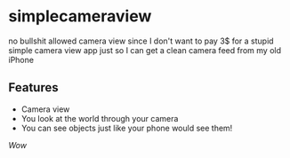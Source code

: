 # simplecameraview

no bullshit allowed camera view since I don't want to pay 3$ for a stupid simple camera view app just so I can get a clean camera feed from my old iPhone

## Features
- Camera view
- You look at the world through your camera
- You can see objects just like your phone would see them!

_Wow_
